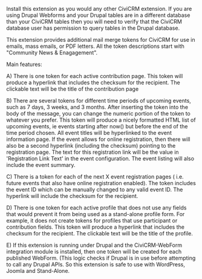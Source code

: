 Install this extension as you would any other CiviCRM extension.  If you are using Drupal Webforms and your Drupal tables are in a different database than your CiviCRM tables then you will need to verify that the CiviCRM database user has permission to query tables in the Drupal database. 

This extension provides additional mail merge tokens for CiviCRM for use in emails, mass emails, or PDF letters. All the token descriptions start with "Community News & Enagagement". 

Main features:

   A) There is one token for each active contribution page. This token will produce a hyperlink that includes the checksum for the recipient. The clickable text will be the title of the contribution page
   
   B) There are several tokens for different time periods of upcoming events, such as 7 days, 3 weeks, and 3 months. After inserting the token into the body of the message, you can change the numeric portion of the token to whatever you prefer. This token will produce a nicely formatted HTML list of upcoming events, ie events starting after now() but before the end of the time period chosen. All event titles will be hyperlinked to the event information page. If the event allows for online registration, then there will also be a second hyperlink (including the checksum) pointing to the registration page. The text for this registration link will be the value in 'Registration Link Text' in the event configuration. The event listing will also include the event summary. 
   
   C) There is a token for each of the next X event registration pages ( i.e. future events that also have online registration enabled).  The token includes the event ID which can be manually changed to any valid event ID. The hyperlink will include the checksum for the recipient.
   
   D) There is one token for each active profile that does not use any fields that would prevent it from being used as a stand-alone profile form. For example, it does not create tokens for profiles that use participant or contribution fields. This token will produce a hyperlink that includes the checksum for the recipient. The clickable text will be the title of the profile.  

  E) If this extension is running under Drupal and the CiviCRM-WebForm integration module is installed, then one token will be created for each published WebForm.  (This logic checks if Drupal is in use before attempting to call any Drupal APIs. So this extension is safe to use with WordPress, Joomla and Stand-Alone. 
